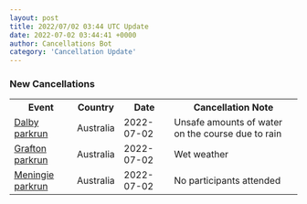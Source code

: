 ```yaml
---
layout: post
title: 2022/07/02 03:44 UTC Update
date: 2022-07-02 03:44:41 +0000
author: Cancellations Bot
category: 'Cancellation Update'
---
```


<h3>New Cancellations</h3>
<div class='hscrollable'>
<table style='width: 100%'>
    <tr>
        <th>Event</th>
        <th>Country</th>
        <th>Date</th>
        <th>Cancellation Note</th>
    </tr>
    <tr>
        <td><a href="https://www.parkrun.com.au/dalby">Dalby parkrun</a></td>
        <td>Australia</td>
        <td>2022-07-02</td>
        <td>Unsafe amounts of water on the course due to rain</td>
    </tr>
    <tr>
        <td><a href="https://www.parkrun.com.au/grafton">Grafton parkrun</a></td>
        <td>Australia</td>
        <td>2022-07-02</td>
        <td>Wet weather</td>
    </tr>
    <tr>
        <td><a href="https://www.parkrun.com.au/meningie">Meningie parkrun</a></td>
        <td>Australia</td>
        <td>2022-07-02</td>
        <td>No participants attended</td>
    </tr>
</table>
</div>
